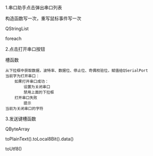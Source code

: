 1.串口助手点击弹出串口列表

构造函数写一次，重写鼠标事件写一次

QStringList

foreach

2.点击打开串口按钮

槽函数

	从下拉框中获取数据，波特率、数据位、停止位、奇偶校验位，赋值给QSerialPort
	当前字为打开串口：
		如果打开串口成功：
			设置为关闭串口
			禁用上面的下拉框
		打开串口失败
			提示
	当前为关闭串口的字符
		
		


3.发送键槽函数



QByteArray

toPlainText().toLocal8Bit().data()



toUtf8()